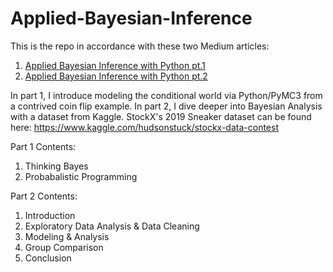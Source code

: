 # Applied-Bayesian-Inference

This is the repo in accordance with these two Medium articles:
1. [Applied Bayesian Inference with Python pt.1](https://towardsdatascience.com/applied-bayesian-inference-pt-1-322b25093f62)
2. [Applied Bayesian Inference with Python pt.2](https://towardsdatascience.com/applied-bayesian-inference-with-python-pt-2-80bcd63b507e)

In part 1, I introduce modeling the conditional world via Python/PyMC3 from a contrived coin flip example. In part 2, I dive deeper into Bayesian Analysis with a dataset from Kaggle. StockX's 2019 Sneaker dataset can be found here: https://www.kaggle.com/hudsonstuck/stockx-data-contest

Part 1 Contents:
1. Thinking Bayes
2. Probabalistic Programming

Part 2 Contents:
1. Introduction
2. Exploratory Data Analysis & Data Cleaning
3. Modeling & Analysis
4. Group Comparison
5. Conclusion
